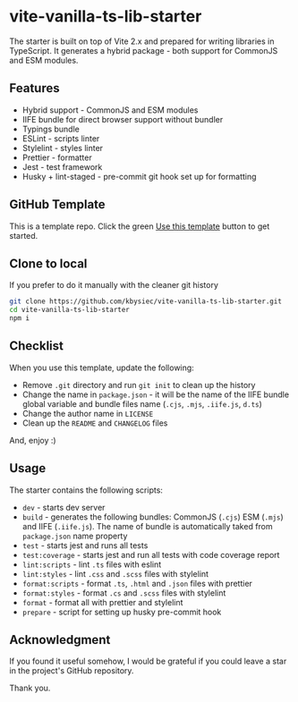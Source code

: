 # vite-vanilla-ts-lib-starter

The starter is built on top of Vite 2.x and prepared for writing libraries in TypeScript. It generates a hybrid package - both support for CommonJS and ESM modules.

## Features

- Hybrid support - CommonJS and ESM modules
- IIFE bundle for direct browser support without bundler
- Typings bundle
- ESLint - scripts linter
- Stylelint - styles linter
- Prettier - formatter
- Jest - test framework
- Husky + lint-staged - pre-commit git hook set up for formatting

## GitHub Template

This is a template repo. Click the green [Use this template](https://github.com/kbysiec/vite-vanilla-ts-lib-starter/generate) button to get started.

## Clone to local

If you prefer to do it manually with the cleaner git history

```bash
git clone https://github.com/kbysiec/vite-vanilla-ts-lib-starter.git
cd vite-vanilla-ts-lib-starter
npm i
```

## Checklist

When you use this template, update the following:

- Remove `.git` directory and run `git init` to clean up the history
- Change the name in `package.json` - it will be the name of the IIFE bundle global variable and bundle files name (`.cjs`, `.mjs`, `.iife.js`, `d.ts`)
- Change the author name in `LICENSE`
- Clean up the `README` and `CHANGELOG` files

And, enjoy :)

## Usage

The starter contains the following scripts:

- `dev` - starts dev server
- `build` - generates the following bundles: CommonJS (`.cjs`) ESM (`.mjs`) and IIFE (`.iife.js`). The name of bundle is automatically taked from `package.json` name property
- `test` - starts jest and runs all tests
- `test:coverage` - starts jest and run all tests with code coverage report
- `lint:scripts` - lint `.ts` files with eslint
- `lint:styles` - lint `.css` and `.scss` files with stylelint
- `format:scripts` - format `.ts`, `.html` and `.json` files with prettier
- `format:styles` - format `.cs` and `.scss` files with stylelint
- `format` - format all with prettier and stylelint
- `prepare` - script for setting up husky pre-commit hook
<!--  && dts-bundle-generator --config ./dts-bundle-generator.config.ts -->

## Acknowledgment

If you found it useful somehow, I would be grateful if you could leave a star in the project's GitHub repository.

Thank you.
